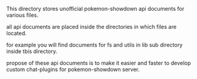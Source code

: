 This directory stores unofficial pokemon-showdown api documents for various files.

all api documents are placed inside the directories in which files are located.

for example you will find documents for fs and utils in lib sub directory inside tbis directory.

propose of these api documents is to make it easier and faster to develop custom chat-plugins for pokemon-showdown server.
